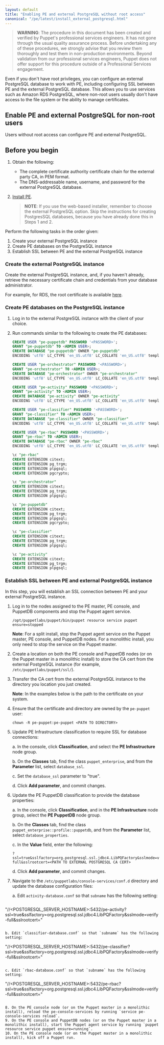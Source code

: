 ```yaml
---
layout: default
title: "Enabling PE and external PostgreSQL without root access"
canonical: "/pe/latest/install_external_postgresql.html"
---
```


> **WARNING**: The procedure in this document has been created and verified by Puppet's professional services engineers. It has not gone through the usual quality assurance process. Before undertaking any of these procedures, we strongly advise that you review them thoroughly and test them in non-production environments. Beyond validation from our professional services engineers, Puppet does not offer support for this procedure outside of a Professional Services engagement.

Even if you don't have root privileges, you can configure an external PostgreSQL database to work with PE, including configuring SSL between PE and the external PostgreSQL database. This allows you to use services such as Amazon RDS PostgreSQL, where non-root users usually don't have access to the file system or the ability to manage certificates.

## Enable PE and external PostgreSQL for non-root users

Users without root access can configure PE and external PostgreSQL.

## Before you begin

1. Obtain the following:

   - The complete certificate authority certificate chain for the external party CA, in PEM format.
   - The DNS-addressable name, username, and password for the external PostgreSQL database.

2. [Install PE](./install_basic.html#choose-an-installation-method).

   >**NOTE**: If you use the web-based installer, remember to choose the external PostgreSQL option. Skip the instructions for creating PostgresSQL databases, because you have already done this in Steps 1 and 2.

Perform the following tasks in the order given:

1. Create your external PostgreSQL instance
2. Create PE databases on the PostgreSQL instance
3. Establish SSL between PE and the external PostgreSQL instance


### Create the external PostgreSQL instance

Create the external PostgreSQL instance, and, if you haven't already, retrieve the necessary certificate chain and credentials from your database administrator.

For example, for RDS, the root certificate is available [here](https://s3.amazonaws.com/rds-downloads/rds-ca-2015-root.pem).

### Create PE databases on the PostgreSQL instance

1. Log in to the external PostgreSQL instance with the client of your choice.

2. Run commands similar to the following to create the PE databases:

   ~~~SQL
   CREATE USER "pe-puppetdb" PASSWORD '<PASSWORD>';
   GRANT "pe-puppetdb" TO <ADMIN USER>;
   CREATE DATABASE "pe-puppetdb" OWNER "pe-puppetdb"
   ENCODING 'utf8' LC_CTYPE 'en_US.utf8' LC_COLLATE 'en_US.utf8' template template0;

   CREATE USER "pe-orchestrator" PASSWORD '<PASSWORD>';
   GRANT "pe-orchestrator" TO <ADMIN USER>;
   CREATE DATABASE "pe-orchestrator" OWNER "pe-orchestrator"
   ENCODING 'utf8' LC_CTYPE 'en_US.utf8' LC_COLLATE 'en_US.utf8' template template0;

   CREATE USER "pe-activity" PASSWORD '<PASSWORD>';
   GRANT "pe-activity" TO <ADMIN USER>;
   CREATE DATABASE "pe-activity" OWNER "pe-activity"
   ENCODING 'utf8' LC_CTYPE 'en_US.utf8' LC_COLLATE 'en_US.utf8' template template0;

   CREATE USER "pe-classifier" PASSWORD '<PASSWORD>';
   GRANT "pe-classifier" TO <ADMIN USER>;
   CREATE DATABASE "pe-classifier" OWNER "pe-classifier"
   ENCODING 'utf8' LC_CTYPE 'en_US.utf8' LC_COLLATE 'en_US.utf8' template template0;

   CREATE USER "pe-rbac" PASSWORD '<PASSWORD>';
   GRANT "pe-rbac" TO <ADMIN USER>;
   CREATE DATABASE "pe-rbac" OWNER "pe-rbac"
   ENCODING 'utf8' LC_CTYPE 'en_US.utf8' LC_COLLATE 'en_US.utf8' template template0;

   \c "pe-rbac"
   CREATE EXTENSION citext;
   CREATE EXTENSION pg_trgm;
   CREATE EXTENSION plpgsql;
   CREATE EXTENSION pgcrypto;

   \c "pe-orchestrator"
   CREATE EXTENSION citext;
   CREATE EXTENSION pg_trgm;
   CREATE EXTENSION plpgsql;

   \c "pe-puppetdb"
   CREATE EXTENSION citext;
   CREATE EXTENSION pg_trgm;
   CREATE EXTENSION plpgsql;
   CREATE EXTENSION pgcrypto;

   \c "pe-classifier"
   CREATE EXTENSION citext;
   CREATE EXTENSION pg_trgm;
   CREATE EXTENSION plpgsql;

   \c "pe-activity"
   CREATE EXTENSION citext;
   CREATE EXTENSION pg_trgm;
   CREATE EXTENSION plpgsql;
   ~~~


### Establish SSL between PE and external PostgreSQL instance

In this step, you will establish an SSL connection between PE and your external PostgreSQL instance.

1. Log in to the nodes assigned to the PE master, PE console, and PuppetDB components and stop the Puppet agent service.

   ~~~
   /opt/puppetlabs/puppet/bin/puppet resource service puppet ensure=stopped
   ~~~

   **Note**: For a split install, stop the Puppet agent service on the Puppet master, PE console, and PuppetDB nodes. For a monolithic install, you only need to stop the service on the Puppet master.

2. Create a location on both the PE console and PuppetDB nodes (or on the Puppet master in a monolithic install) to store the CA cert from the external PostgreSQL instance (for example, `/etc/puppetlabs/puppet/ssl/`).

3. Transfer the CA cert from the external PostgreSQL instance to the directory you location you just created.

   **Note**: In the examples below <PATH TO EXTERNAL POSTGRESQL CA CERT> is the path to the certificate on your system.

4. Ensure that the certificate and directory are owned by the `pe-puppet` user:

   ~~~
   chown -R pe-puppet:pe-puppet <PATH TO DIRECTORY>
   ~~~

5. Update PE Infrastructure classification to require SSL for database connections:

   a. In the console, click **Classification**, and select the **PE Infrastructure** node group.

   b. On the **Classes** tab, find the class `puppet_enterprise`, and from the **Parameter** list, select `database_ssl`.

   c. Set the `database_ssl` parameter to "true".

   d. Click **Add parameter**, and commit changes.


6. Update the PE PuppetDB classification to provide the database properties:

   a. In the console, click **Classification**, and in the **PE Infrastructure** node group, select the **PE PuppetDB** node group.

   b. On the **Classes** tab, find the class `puppet_enterprise::profile::puppetdb`, and from the **Parameter** list, select `database_properties`.

   c. In the **Value** field, enter the following:

   ~~~
   ?ssl=true&sslfactory=org.postgresql.ssl.jdbc4.LibPQFactory&sslmode=verify-full&sslrootcert=<PATH TO EXTERNAL POSTGRESQL CA CERT>
   ~~~


   d. Click **Add parameter**, and commit changes.

7. Navigate to the `/etc/puppetlabs/console-services/conf.d` directory and update the database configuration files:

   a. Edit `activity-database.conf` so that `subname` has the following setting:

   ~~~
"//<POSTGRESQL_SERVER_HOSTNAME>:5432/pe-activity?ssl=true&sslfactory=org.postgresql.ssl.jdbc4.LibPQFactory&sslmode=verify-full&sslrootcert=<PATH TO EXTERNAL POSTGRESQL CA CERT>"
   ~~~

   b. Edit `classifier-database.conf` so that `subname` has the following setting:

   ~~~
   "//<POSTGRESQL_SERVER_HOSTNAME>:5432/pe-classifier?ssl=true&sslfactory=org.postgresql.ssl.jdbc4.LibPQFactory&sslmode=verify-full&sslrootcert=<PATH TO EXTERNAL POSTGRESQL CA CERT>"
   ~~~

   c. Edit `rbac-database.conf` so that `subname` has the following setting:

   ~~~
 "//<POSTGRESQL_SERVER_HOSTNAME>:5432/pe-rbac?ssl=true&sslfactory=org.postgresql.ssl.jdbc4.LibPQFactory&sslmode=verify-full&sslrootcert=<PATH TO EXTERNAL POSTGRESQL CA CERT>"
   ~~~

8. On the PE console node (or on the Puppet master in a monolithic install), reload the pe-console-services by running `service pe-console-services reload`.
9. On the PE console and PuppetDB nodes (or on the Puppet master in a monolithic install), start the Puppet agent service by running `puppet resource service puppet ensure=running`.
10. On the PE console node (or on the Puppet master in a monolithic install), kick off a Puppet run.

